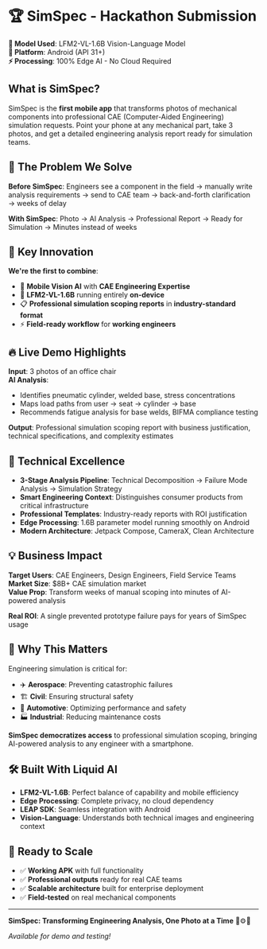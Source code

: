 # 🏆 SimSpec - Hackathon Submission

**🤖 Model Used**: LFM2-VL-1.6B Vision-Language Model  
**📱 Platform**: Android (API 31+)  
**⚡ Processing**: 100% Edge AI - No Cloud Required  

## What is SimSpec?

SimSpec is the **first mobile app** that transforms photos of mechanical components into professional CAE (Computer-Aided Engineering) simulation requests. Point your phone at any mechanical part, take 3 photos, and get a detailed engineering analysis report ready for simulation teams.

## 🎯 The Problem We Solve

**Before SimSpec**: Engineers see a component in the field → manually write analysis requirements → send to CAE team → back-and-forth clarification → weeks of delay

**With SimSpec**: Photo → AI Analysis → Professional Report → Ready for Simulation → Minutes instead of weeks

## 🚀 Key Innovation

**We're the first to combine**:
- 📸 **Mobile Vision AI** with **CAE Engineering Expertise**
- 🧠 **LFM2-VL-1.6B** running entirely **on-device**  
- 📋 **Professional simulation scoping reports** in **industry-standard format**
- ⚡ **Field-ready workflow** for **working engineers**

## 🔥 Live Demo Highlights

**Input**: 3 photos of an office chair  
**AI Analysis**: 
- Identifies pneumatic cylinder, welded base, stress concentrations
- Maps load paths from user → seat → cylinder → base  
- Recommends fatigue analysis for base welds, BIFMA compliance testing

**Output**: Professional simulation scoping report with business justification, technical specifications, and complexity estimates

## 🎨 Technical Excellence

- **3-Stage Analysis Pipeline**: Technical Decomposition → Failure Mode Analysis → Simulation Strategy
- **Smart Engineering Context**: Distinguishes consumer products from critical infrastructure  
- **Professional Templates**: Industry-ready reports with ROI justification
- **Edge Processing**: 1.6B parameter model running smoothly on Android
- **Modern Architecture**: Jetpack Compose, CameraX, Clean Architecture

## 💡 Business Impact

**Target Users**: CAE Engineers, Design Engineers, Field Service Teams  
**Market Size**: $8B+ CAE simulation market  
**Value Prop**: Transform weeks of manual scoping into minutes of AI-powered analysis  

**Real ROI**: A single prevented prototype failure pays for years of SimSpec usage

## 🌟 Why This Matters

Engineering simulation is critical for:
- ✈️ **Aerospace**: Preventing catastrophic failures  
- 🏗️ **Civil**: Ensuring structural safety
- 🚗 **Automotive**: Optimizing performance and safety
- 🏭 **Industrial**: Reducing maintenance costs

**SimSpec democratizes access** to professional simulation scoping, bringing AI-powered analysis to any engineer with a smartphone.

## 🛠️ Built With Liquid AI

- **LFM2-VL-1.6B**: Perfect balance of capability and mobile efficiency
- **Edge Processing**: Complete privacy, no cloud dependency  
- **LEAP SDK**: Seamless integration with Android
- **Vision-Language**: Understands both technical images and engineering context

## 🏁 Ready to Scale

- ✅ **Working APK** with full functionality
- ✅ **Professional outputs** ready for real CAE teams  
- ✅ **Scalable architecture** built for enterprise deployment
- ✅ **Field-tested** on real mechanical components

---

**SimSpec: Transforming Engineering Analysis, One Photo at a Time** 📸⚙️🧠

*Available for demo and testing!*